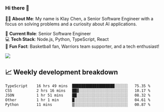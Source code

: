 ### Hi there 👋

👨‍💻 **About Me**: My name is Klay Chen, a Senior Software Engineer with a focus on solving problems and a curiosity about AI applications.

💼 **Current Role**: Senior Software Engineer  
💻 **Tech Stack**: Node.js, Python, TypeScript, React  
🏀 **Fun Fact**: Basketball fan, Warriors team supporter, and a tech enthusiast!

<img align="center" src="https://github-readme-stats.vercel.app/api?username=nameczz&show_icons=true&hide_title=true&theme=dracula" />

## 📈 Weekly development breakdown

<!--START_SECTION:waka-->

```txt
TypeScript    16 hrs 49 mins  ███████████████████░░░░░░   75.35 %
CSS           2 hrs 16 mins   ██▓░░░░░░░░░░░░░░░░░░░░░░   10.17 %
JSON          1 hr 51 mins    ██░░░░░░░░░░░░░░░░░░░░░░░   08.32 %
Other         1 hr 1 min      █░░░░░░░░░░░░░░░░░░░░░░░░   04.61 %
Python        11 mins         ▒░░░░░░░░░░░░░░░░░░░░░░░░   00.87 %
```

<!--END_SECTION:waka-->
